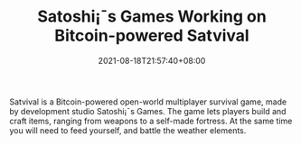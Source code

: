 ﻿---
title: "Satoshi¡¯s Games Working on Bitcoin-powered Satvival"
date: 2021-08-18T21:57:40+08:00
lastmod: 2021-08-18T16:45:40+08:00
draft: false
authors: ["Toby"]
description: "Satvival is a Bitcoin-powered open-world multiplayer survival game, made by development studio Satoshi¡¯s Games. The game lets players build and craft items, ranging from weapons to a self-made fortress. At the same time you will need to feed yourself, and battle the weather elements."
featuredImage: "satoshis-games-working-on-bitcoin-powered-satvival.png"
tags: ["Virtual World","Play to Earn"]
categories: ["news"]
news: ["Virtual World"]
weight: 
lightgallery: true
pinned: false
recommend: false
recommend1: false
---

Satvival is a Bitcoin-powered open-world multiplayer survival game, made by development studio Satoshi¡¯s Games. The game lets players build and craft items, ranging from weapons to a self-made fortress. At the same time you will need to feed yourself, and battle the weather elements.

<!--more-->

